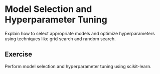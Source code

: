 # Model Selection and Hyperparameter Tuning

Explain how to select appropriate models and optimize hyperparameters using techniques like grid search and random search.

## Exercise

Perform model selection and hyperparameter tuning using scikit-learn.